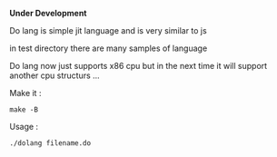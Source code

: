 **Under Development**


Do lang is simple jit language and is very similar to js

in test directory there are many samples of language

Do lang now just supports x86 cpu but in the next time it will support another cpu structurs ...


Make it :

`make -B`

Usage :

`./dolang filename.do `

